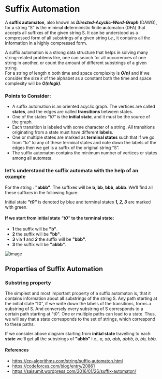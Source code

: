 # Suffix Automation
A **suffix automaton**, also known as ***Directed-Acyclic-Word-Graph*** (DAWG), for a string "S" is the minimal **d**eterministic **f**inite **a**utomaton (DFA) that accepts all suffixes of the given string S. It can be understood as a compressed form of all substrings of a given string *i.e.,* it contains all the information in a highly compressed form.

A suffix automation is a strong data structure that helps in solving many string-related problems like, one can search for all occurrences of one string in another, or count the amount of different substrings of a given string.
<br/>For a string of length *n* both time and space complexity is ***O(n)*** and if we consider the size *k* of the alphabet as a constant both the time and space complexity will be ***O(nlogk)***.

### Points to Consider:
- A suffix automation is an oriented acyclic graph. The vertices are called **states**, and the edges are called **transitions** between states.
- One of the states *"t0"* is the **initial state**, and it must be the source of the graph.
- Each transition is labeled with some character of a string. All transitions originating from a state must have different **labels**.
- One or multiple states are marked as **terminal states** such that if we go from  *"to"* to any of these terminal states and note down the labels of the edges then we get is a suffix of the original string “S”.
- The suffix automaton contains the minimum number of vertices or states among all automata.

### let's understand the suffix automata with the help of an example

For the string : **"abbb"**.
The suffixes will be **b**, **bb**, **bbb**, **abbb**. We'll find all these suffixes in the  following figure.

Initial state ***"t0"*** is denoted by blue and terminal states ***1, 2, 3*** are marked with green.
#### If we start from initial state ***"t0"*** to the terminal state:
- **1** the suffix will be **"b"**.
- **2** the suffix will be **"bb"**.
- **3** via ***1*** and ***2***  the suffix will be **"bbb"**.
- **3** the suffix will be **"abbb"**.



![image](https://user-images.githubusercontent.com/68266741/136823061-c22d621f-32e3-40c0-9bf7-6cd0c22d212e.png)


## Properties of Suffix Automation
### Substring property
The simplest and most important property of a suffix automaton is, that it contains information about all substrings of the string S. Any path starting at the initial state "t0", if we write down the labels of the transitions, forms a substring of S. And conversely every substring of S corresponds to a certain path starting at "t0".
One or multiple paths can lead to a state. Thus, we will say that a state corresponds to the set of strings, which correspond to these paths.

If we consider above diagram starting from **initial state** travelling to each **state** we'll get all the substrings of **"abbb"** i.e., *a, ab, abb, abbb, b, bb, bbb.*
#### References
- https://cp-algorithms.com/string/suffix-automaton.html
- https://codeforces.com/blog/entry/20861
- https://saisumit.wordpress.com/2016/01/26/suffix-automaton/
